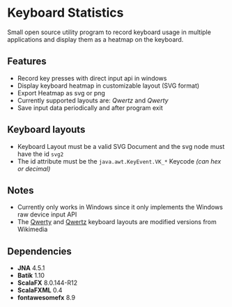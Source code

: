 Keyboard Statistics
===================
Small open source utility program to record keyboard usage in multiple applications and display them
as a heatmap on the keyboard.

## Features
* Record key presses with direct input api in windows
* Display keyboard heatmap in customizable layout (SVG format)
* Export Heatmap as svg or png
* Currently supported layouts are: *Qwertz* and *Qwerty*
* Save input data periodically and after program exit

## Keyboard layouts
* Keyboard Layout must be a valid SVG Document and the svg node must have the id `svg2`
* The id attribute must be the `java.awt.KeyEvent.VK_*` Keycode *(can hex or decimal)*

## Notes
* Currently only works in Windows since it only implements the Windows raw device input API
* The [Qwerty](https://commons.wikimedia.org/wiki/File:Qwerty.svg) and [Qwertz](https://commons.wikimedia.org/wiki/File:Qwertz_de.svg) 
keyboard layouts are modified versions from Wikimedia 

## Dependencies
* **JNA** 4.5.1 
* **Batik** 1.10
* **ScalaFX** 8.0.144-R12
* **ScalaFXML** 0.4
* **fontawesomefx** 8.9

